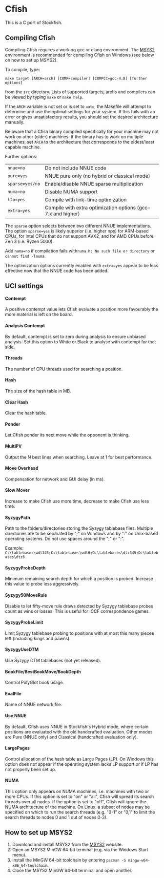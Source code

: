 # Cfish
This is a C port of Stockfish.

## Compiling Cfish
Compiling Cfish requires a working gcc or clang environment. The [MSYS2](https://www.msys2.org/) environment is recommended for compiling Cfish on Windows (see below on how to set up MSYS2).

To compile, type:

    make target [ARCH=arch] [COMP=compiler] [COMPCC=gcc-4.8] [further options]

from the `src` directory. Lists of supported targets, archs and compilers can be viewed by typing `make` or `make help`.

If the `ARCH` variable is not set or is set to `auto`, the Makefile will attempt to determine and use the optimal settings for your system. If this fails with an error or gives unsatisfactory results, you should set the desired architecture manually.

Be aware that a Cfish binary compiled specifically for your machine may not work on other (older) machines. If the binary has to work on multiple machines, set `ARCH` to the architecture that corresponds to the oldest/least capable machine.

Further options:

<table>
<tr><td><code>nnue=no</code></td><td>Do not include NNUE code</td></tr>
<tr><td><code>pure=yes</code></td><td>NNUE pure only (no hybrid or classical mode)</td></tr>
<tr><td><code>sparse=yes/no</code></td><td>Enable/disable NNUE sparse multiplication</td></tr>
<tr><td><code>numa=no</code></td><td>Disable NUMA support</td></tr>
<tr><td><code>lto=yes</code></td><td>Compile with link-time optimization</td></tr>
<tr><td><code>extra=yes</code></td><td>Compile with extra optimization options (gcc-7.x and higher)</td></tr>
</table>

The `sparse` option selects between two different NNUE implementations.
The option `sparse=yes` is likely superior (i.e. higher nps) for ARM-based CPUs, for Intel CPUs that do not support AVX2, and for AMD CPUs before Zen 3 (i.e. Ryzen 5000).

Add `numa=no` if compilation fails with`numa.h: No such file or directory` or `cannot find -lnuma`.

The optimization options currently enabled with `extra=yes` appear to be less effective now that the NNUE code has been added.

## UCI settings

#### Contempt
A positive contempt value lets Cfish evaluate a position more favourably the more material is left on the board.

#### Analysis Contempt
By default, contempt is set to zero during analysis to ensure unbiased analysis. Set this option to White or Black to analyse with contempt for that side.

#### Threads
The number of CPU threads used for searching a position.

#### Hash
The size of the hash table in MB.

#### Clear Hash
Clear the hash table.

#### Ponder
Let Cfish ponder its next move while the opponent is thinking.

#### MultiPV
Output the N best lines when searching. Leave at 1 for best performance.

#### Move Overhead
Compensation for network and GUI delay (in ms).

#### Slow Mover
Increase to make Cfish use more time, decrease to make Cfish use less time.

#### SyzygyPath
Path to the folders/directories storing the Syzygy tablebase files. Multiple directories are to be separated by ";" on Windows and by ":" on Unix-based operating systems. Do not use spaces around the ";" or ":".

Example: `C:\tablebases\wdl345;C:\tablebases\wdl6;D:\tablebases\dtz345;D:\tablebases\dtz6`

#### SyzygyProbeDepth
Minimum remaining search depth for which a position is probed. Increase this value to probe less aggressively.

#### Syzygy50MoveRule
Disable to let fifty-move rule draws detected by Syzygy tablebase probes count as wins or losses. This is useful for ICCF correspondence games.

#### SyzygyProbeLimit
Limit Syzygy tablebase probing to positions with at most this many pieces left (including kings and pawns).

#### SyzygyUseDTM
Use Syzygy DTM tablebases (not yet released).

#### BookFile/BestBookMove/BookDepth
Control PolyGlot book usage.

#### EvalFile
Name of NNUE network file.

#### Use NNUE
By default, Cfish uses NNUE in Stockfish's Hybrid mode, where certain positions are evaluated with the old handcrafted evaluation. Other modes are Pure (NNUE only) and Classical (handcrafted evaluation only).

#### LargePages
Control allocation of the hash table as Large Pages (LP). On Windows this option does not appear if the operating system lacks LP support or if LP has not properly been set up.

#### NUMA
This option only appears on NUMA machines, i.e. machines with two or more CPUs. If this option is set to "on" or "all", Cfish will spread its search threads over all nodes. If the option is set to "off", Cfish will ignore the NUMA architecture of the machine. On Linux, a subset of nodes may be specified on which to run the search threads (e.g. "0-1" or "0,1" to limit the search threads to nodes 0 and 1 out of nodes 0-3).

## How to set up MSYS2
1. Download and install MSYS2 from the [MSYS2](https://www.msys2.org/) website.
2. Open an MSYS2 MinGW 64-bit terminal (e.g. via the Windows Start menu).
3. Install the MinGW 64-bit toolchain by entering `pacman -S mingw-w64-x86_64-toolchain`.
4. Close the MSYS2 MinGW 64-bit terminal and open another.
